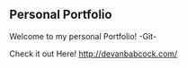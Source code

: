 ## Personal Portfolio

Welcome to my personal Portfolio! -Git-

Check it out Here! http://devanbabcock.com/
